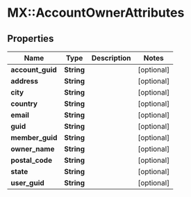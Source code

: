 # MX::AccountOwnerAttributes

## Properties
Name | Type | Description | Notes
------------ | ------------- | ------------- | -------------
**account_guid** | **String** |  | [optional] 
**address** | **String** |  | [optional] 
**city** | **String** |  | [optional] 
**country** | **String** |  | [optional] 
**email** | **String** |  | [optional] 
**guid** | **String** |  | [optional] 
**member_guid** | **String** |  | [optional] 
**owner_name** | **String** |  | [optional] 
**postal_code** | **String** |  | [optional] 
**state** | **String** |  | [optional] 
**user_guid** | **String** |  | [optional] 


